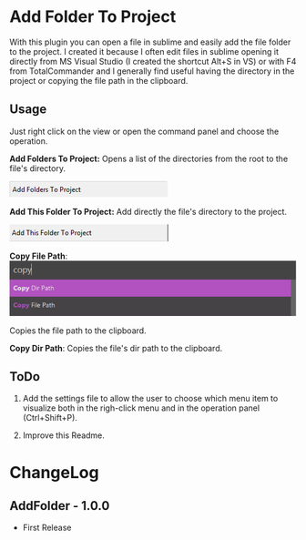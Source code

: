 Add Folder To Project
=====================

With this plugin you can open a file in sublime and easily add the file folder to the project.
I created it because I often edit files in sublime opening it directly from MS Visual Studio (I created the shortcut Alt+S in VS) or with F4 from TotalCommander and I generally find useful having the directory in the project or copying the file path in the clipboard.

Usage
-----
Just right click on the view or open the command panel and choose the operation.

**Add Folders To Project:**
Opens a list of the directories from the root to the file's directory.

![Add Folders To Project](./images/AddFolders.png)

**Add This Folder To Project:**
Add directly the file's directory to the project. 

![Add This Folders To Project](./images/AddThisFolder.png)

**Copy File Path**:
![Copy Path](./images/CopyPath.png)

Copies the file path to the clipboard.

**Copy Dir Path**:
Copies the file's dir path to the clipboard.

ToDo
----
1. Add the settings file to allow the user to choose which menu item to visualize both in the righ-click menu and in the operation panel (Ctrl+Shift+P).

2. Improve this Readme.




ChangeLog
=========

AddFolder - 1.0.0
---------------
- First Release